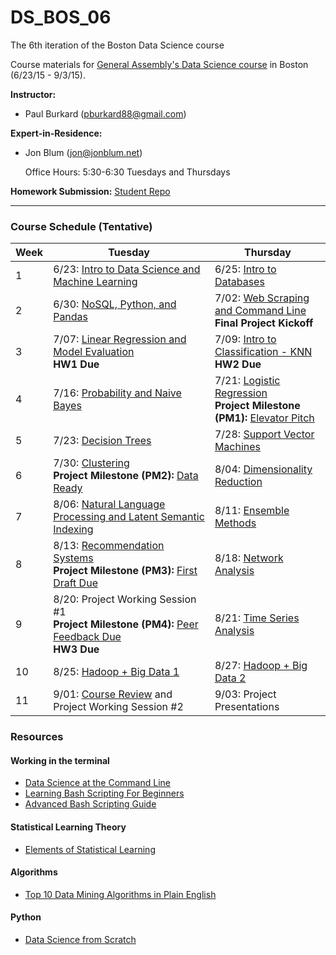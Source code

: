 # DS_BOS_06
The 6th iteration of the Boston Data Science course

Course materials for [General Assembly's Data Science course](https://generalassemb.ly/education/data-science/boston) in Boston (6/23/15 - 9/3/15).

**Instructor:** 

* Paul Burkard ([pburkard88@gmail.com](mailto:pburkard88@gmail.com))


**Expert-in-Residence:** 

* Jon Blum ([jon@jonblum.net](mailto:jon@jonblum.net))

	 Office Hours: 5:30-6:30 Tuesdays and Thursdays


**Homework Submission:**
[Student Repo](http://github.com/pburkard88/DS_BOS_06_Students)


---


### Course Schedule (Tentative)

Week | Tuesday | Thursday
--- | --- | ---
 1 | 6/23: [Intro to Data Science and Machine Learning](Lessons/Lesson01) | 6/25:  [Intro to Databases](Lessons/Lesson02)
 2 | 6/30: [NoSQL, Python, and Pandas](Lessons/Lesson03) | 7/02: [Web Scraping and Command Line](Lessons/Lesson04) <br>**Final Project Kickoff**
 3 | 7/07: [Linear Regression and Model Evaluation](Lessons/Lesson05) <br>**HW1 Due** | 7/09: [Intro to Classification - KNN](Lessons/Lesson06) <br>**HW2 Due**
 4 | 7/16: [Probability and Naive Bayes](Lessons/Lesson07) | 7/21: [Logistic Regression](Lessons/Lesson08) <br>**Project Milestone (PM1):** [Elevator Pitch](Project#july-16-final-project-elevator-pitch)
 5 | 7/23: [Decision Trees](Lessons/Lesson09)  | 7/28: [Support Vector Machines](Lessons/Lesson10) 
 6 | 7/30: [Clustering](Lessons/Lesson11) <br>**Project Milestone (PM2):** [Data Ready](Project#july-28-data-ready) | 8/04: [Dimensionality Reduction](Lessons/Lesson12)
 7 | 8/06: [Natural Language Processing and Latent Semantic Indexing](Lessons/Lesson13) | 8/11: [Ensemble Methods](Lessons/Lesson14)
 8 | 8/13: [Recommendation Systems](Lessons/Lesson15) <br>**Project Milestone (PM3):** [First Draft Due](project#august-11-first-draft-due-before-class)  | 8/18: [Network Analysis](Lessons/Lesson16)
 9 | 8/20: Project Working Session #1 <br>**Project Milestone (PM4):** [Peer Feedback Due](Project/peer_review_guidelines.md) <br>**HW3 Due** | 8/21: [Time Series Analysis](Lessons/Lesson17)
10 | 8/25: [Hadoop + Big Data 1](Lessons/Lesson18)  | 8/27: [Hadoop + Big Data 2](Lessons/Lesson19)
11 | 9/01: [Course Review](Lessons/Lesson21) and Project Working Session #2   | 9/03: Project Presentations


### Resources

#### Working in the terminal
- [Data Science at the Command Line](http://shop.oreilly.com/product/0636920032823.do)
- [Learning Bash Scripting For Beginners](http://www.cyberciti.biz/open-source/learning-bash-scripting-for-beginners/)
- [Advanced Bash Scripting Guide](http://www.tldp.org/LDP/abs/html/)

#### Statistical Learning Theory
- [Elements of Statistical Learning](http://statweb.stanford.edu/~tibs/ElemStatLearn/)

#### Algorithms
- [Top 10 Data Mining Algorithms in Plain English](http://rayli.net/blog/data/top-10-data-mining-algorithms-in-plain-english/)

#### Python
- [Data Science from Scratch](http://shop.oreilly.com/product/0636920033400.do)


